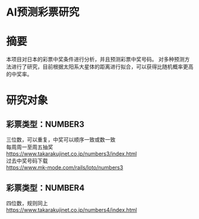 # AI预测彩票研究

# 摘要
本项目对日本的彩票中奖条件进行分析，并且预测彩票中奖号码。
对多种预测方法进行了研究，目前根据太阳系大星体的距离进行拟合，可以获得比随机概率更高的中奖率。

# 研究对象
## 彩票类型：NUMBER3
三位数，可以重复，中奖可以顺序一致或数一致<br>
每周周一至周五抽奖<br>
https://www.takarakujinet.co.jp/numbers3/index.html
<br>
过去中奖号码下载<br>
https://www.mk-mode.com/rails/loto/numbers3

## 彩票类型：NUMBER4
四位数，规则同上<br>
https://www.takarakujinet.co.jp/numbers4/index.html
